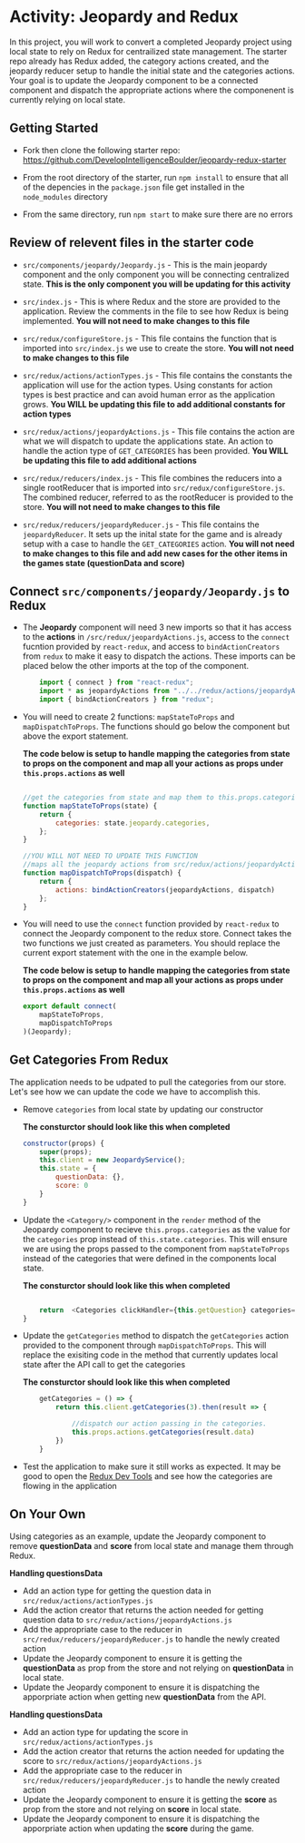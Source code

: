 # Activity: Jeopardy and Redux
In this project, you will work to convert a completed Jeopardy project using local state to rely on Redux for centrailized state management.
The starter repo already has Redux added, the category actions created, and the jeopardy reducer setup to handle the initial state and the categories actions.
Your goal is to update the Jeopardy component to be a connected component and dispatch the appropriate actions where the componenent is currently relying on 
local state.

## Getting Started

* Fork then clone the following starter repo: https://github.com/DevelopIntelligenceBoulder/jeopardy-redux-starter

* From the root directory of the starter, run `npm install` to ensure that all of the depencies in the `package.json` file get installed in the `node_modules` directory

* From the same directory, run `npm start` to make sure there are no errors

## Review of relevent files in the starter code 

* `src/components/jeopardy/Jeopardy.js` - This is the main jeopardy component and the only component you will be connecting centralized state. **This is the only component you will be updating for this activity**

* `src/index.js` - This is where Redux and the store are provided to the application. Review the comments in the file to see how Redux is being implemented. **You will not need to make changes to this file**

* `src/redux/configureStore.js` - This file contains the function that is imported into `src/index.js` we use to create the store. **You will not need to make changes to this file**

* `src/redux/actions/actionTypes.js` - This file contains the constants the application will use for the action types. Using constants for action types is best practice and can avoid human error as the application grows. **You WILL be updating this file to add additional constants for action types**

* `src/redux/actions/jeopardyActions.js` - This file contains the action are what we will dispatch to update the applications state. An action to handle the action type of `GET_CATEGORIES` has been provided.  **You WILL be updating this file to add additional actions**

* `src/redux/reducers/index.js` - This file combines the reducers into a single rootReducer that is imported into `src/redux/configureStore.js`. The combined reducer, referred to as the rootReducer is provided to the store. **You will not need to make changes to this file**

* `src/redux/reducers/jeopardyReducer.js` - This file contains the `jeopardyReducer`. It sets up the inital state for the game and is already setup with a case to handle the `GET_CATEGORIES` action.  **You will not need to make changes to this file and add new cases for the other items in the games state (questionData and score)**


## Connect `src/components/jeopardy/Jeopardy.js` to Redux

* The **Jeopardy** component will need 3 new imports so that it has access to the **actions** in `/src/redux/jeopardyActions.js`, access to the `connect` fucntion provided by `react-redux`, and access to `bindActionCreators` from `redux` to make it easy to dispatch the actions. These imports can be placed below the other imports at the top of the component.

    ```js
        import { connect } from "react-redux";
        import * as jeopardyActions from "../../redux/actions/jeopardyActions";
        import { bindActionCreators } from "redux";
    ```

* You will need to create 2 functions: `mapStateToProps` and `mapDispatchToProps`. The functions should go below the component but above the export statement.

    **The code below is setup to handle mapping the categories from state to props on the component and map all your actions as props under `this.props.actions` as well**  
    ```js

    //get the categories from state and map them to this.props.categories on the Jeopardy component
    function mapStateToProps(state) {
        return {
            categories: state.jeopardy.categories,
        };
    }

    //YOU WILL NOT NEED TO UPDATE THIS FUNCTION
    //maps all the jeopardy actions from src/redux/actions/jeopardyActions.js to this.props.actions
    function mapDispatchToProps(dispatch) {
        return {
            actions: bindActionCreators(jeopardyActions, dispatch)
        };
    }
    ```

* You will need to use the `connect` function provided by `react-redux` to connect the Jeopardy component to the redux store. Connect takes the two functions we just created as parameters. You should replace the current export statement with the one in the example below.

    **The code below is setup to handle mapping the categories from state to props on the component and map all your actions as props under `this.props.actions` as well**  
    ```js
    export default connect(
        mapStateToProps,
        mapDispatchToProps
    )(Jeopardy);
    ```

## Get Categories From Redux
The application needs to be udpated to pull the categories from our store. Let's see how we can update the code we have to accomplish this.

* Remove `categories` from local state by updating our constructor

    **The consturctor should look like this when completed**
    ```js
    constructor(props) {
        super(props);
        this.client = new JeopardyService();
        this.state = {
            questionData: {},
            score: 0
        }
    }
    ```

* Update the `<Category/>` component in the `render` method of the Jeopardy component to recieve `this.props.categories` as the value for the `categories` prop instead of `this.state.categories`. This will ensure we are using the props passed to the component from `mapStateToProps` instead of the categories that were defined in the components local state.

    **The consturctor should look like this when completed**
    ```js

        return  <Categories clickHandler={this.getQuestion} categories={this.props.categories} />
    }
    ```

* Update the `getCategories` method to dispatch the `getCategories` action provided to the component through `mapDispatchToProps`. This will replace the exisiting code in the method that currently updates local state after the API call to get the categories

    **The consturctor should look like this when completed**
    ```js
        getCategories = () => {
            return this.client.getCategories(3).then(result => {

                //dispatch our action passing in the categories.
                this.props.actions.getCategories(result.data)
            })
        }
    ```

* Test the application to make sure it still works as expected. It may be good to open the [Redux Dev Tools](https://chrome.google.com/webstore/detail/redux-devtools/lmhkpmbekcpmknklioeibfkpmmfibljd) and see how the categories are flowing in the application

## On Your Own
Using categories as an example, update the Jeopardy component to remove **questionData** and **score** from local state and manage them through Redux.

**Handling questionsData**  
- Add an action type for getting the question data in `src/redux/actions/actionTypes.js`
- Add the action creator that returns the action needed for getting question data to `src/redux/actions/jeopardyActions.js`
- Add the appropriate case to the reducer in `src/redux/reducers/jeopardyReducer.js` to handle the newly created action 
- Update the Jeopardy component to ensure it is getting the **questionData** as prop from the store and not relying on **questionData** in local state.
- Update the Jeopardy component to ensure it is dispatching the apporpriate action when getting new **questionData** from the API.

**Handling questionsData**  
- Add an action type for updating the score in `src/redux/actions/actionTypes.js`
- Add the action creator that returns the action needed for updating the score to `src/redux/actions/jeopardyActions.js`
- Add the appropriate case to the reducer in `src/redux/reducers/jeopardyReducer.js` to handle the newly created action 
- Update the Jeopardy component to ensure it is getting the **score** as prop from the store and not relying on **score** in local state.
- Update the Jeopardy component to ensure it is dispatching the apporpriate action when updating the **score** during the game.

